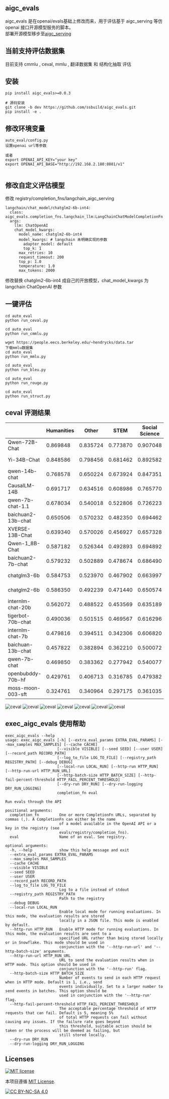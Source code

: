 ## aigc_evals

 aigc_evals 是在openai/evals基础上修改而来，用于评估基于 aigc_serving 等仿openai 接口开源模型服务的脚本。<br />
部署开源模型移步至[aigc_serving](https://github.com/ssbuild/aigc_serving) 


## 当前支持评估数据集
目前支持 cmmlu , ceval,  mmlu , 翻译数据集 和 结构化抽取 评估


## 安装

```commandline
pip install aigc_evals>=0.0.3

# 源码安装
git clone -b dev https://github.com/ssbuild/aigc_evals.git
pip install -e .
```
## 修改环境变量

```commandline
auto_eval/config.py
设置openai url等参数

或者
export OPENAI_API_KEY="your key"
export OPENAI_API_BASE="http://192.168.2.180:8081/v1"


```

## 修改自定义评估模型

修改 registry/completion_fns/langchain_aigc_serving

```text
langchain/chat_model/chatglm2-6b-int4:
  class: aigc_evals.completion_fns.langchain_llm:LangChainChatModelCompletionFn
  args:
    llm: ChatOpenAI
    chat_model_kwargs:
      model_name: chatglm2-6b-int4
      model_kwargs: # langchain 未明确实现的参数
        adapter_model: default
        top_k: 1
      max_retries: 10
      request_timeout: 200
      top_p: 1.0
      temperature: 1.0
      max_tokens: 2000
```

修改替换 chatglm2-6b-int4 成自己的开放模型，chat_model_kwargs 为 langchain ChatOpenAI 参数


## 一键评估
```commandline
cd auto_eval
python run_ceval.py
```

```commandline
cd auto_eval
python run_cmmlu.py
```

```commandline
wget https://people.eecs.berkeley.edu/~hendrycks/data.tar
下载mmlu数据集
cd auto_eval
python run_mmlu.py
```

```commandline
cd auto_eval
python run_bleu.py
```

```commandline
cd auto_eval
python run_rouge.py
```

```commandline
cd auto_eval
python run_struct.py
```

## ceval 评测结果

|                    | Humanities | Other    | STEM     | Social Science | avg      | update     |
|--------------------|------------|----------|----------|----------------|----------|------------|
| Qwen-72B-Chat      | 0.869848   | 0.835724 | 0.773870 | 0.907048       | 0.846623 | 2023-12-02 |
| Yi-34B-Chat        | 0.848586   | 0.798456 | 0.681462 | 0.892582       | 0.805271 | 2023-11-29 |
| qwen-14b-chat      | 0.768578   | 0.650224 | 0.673924 | 0.847351       | 0.735019 | 2023-11-29 |
| CausalLM-14B       | 0.691717   | 0.634516 | 0.608986 | 0.765770       | 0.675247 | 2023-11-29 |
| qwen-7b-chat-1.1   | 0.678034   | 0.540018 | 0.522806 | 0.726223       | 0.616770 | 2023-11-29 |
| baichuan2-13b-chat | 0.650506   | 0.570232 | 0.482350 | 0.694462       | 0.599387 | 2023-11-29 |
| XVERSE-13B-Chat    | 0.639340   | 0.570026 | 0.456927 | 0.657328       | 0.580905 | 2023-11-29 |
| Qwen-1_8B-Chat     | 0.587182   | 0.526344 | 0.492893 | 0.694892       | 0.575328 | 2023-12-02 |
| baichuan2-7b-chat  | 0.579232   | 0.502889 | 0.478674 | 0.686490       | 0.561821 | 2023-11-29 |
| chatglm3-6b        | 0.584753   | 0.523970 | 0.467902 | 0.663997       | 0.560155 | 2023-11-29 |
| chatglm2-6b        | 0.586350   | 0.492239 | 0.471440 | 0.650574       | 0.550151 | 2023-11-29 |
| internlm-chat-20b  | 0.562072   | 0.488522 | 0.453569 | 0.635189       | 0.534838 | 2023-11-29 |
| tigerbot-70b-chat  | 0.490036   | 0.501515 | 0.469567 | 0.616296       | 0.519353 |            |
| internlm-chat-7b   | 0.479816   | 0.394511 | 0.342306 | 0.606820       | 0.455863 | 2023-11-29 |
| baichuan-13b-chat  | 0.457822   | 0.382894 | 0.362210 | 0.500072       | 0.425749 |            |
| qwen-7b-chat       | 0.469850   | 0.383362 | 0.277942 | 0.540077       | 0.417808 |            |
| openbubddy-70b-hf  | 0.429761   | 0.406713 | 0.316785 | 0.479382       | 0.408160 |            |
| moss-moon-003-sft  | 0.324761   | 0.340964 | 0.297175 | 0.361035       | 0.330984 |            |




                   
                 
![ceval](assets/imgs/img_avg_top5.jpg)
![ceval](assets/imgs/img.jpg)
![ceval](assets/imgs/img_avg.jpg)
![ceval](assets/imgs/img_0.jpg)
![ceval](assets/imgs/img_1.jpg)
![ceval](assets/imgs/img_2.jpg)
![ceval](assets/imgs/img_3.jpg)


## exec_aigc_evals 使用帮助

```text
exec_aigc_evals --help
usage: exec_aigc_evals [-h] [--extra_eval_params EXTRA_EVAL_PARAMS] [--max_samples MAX_SAMPLES] [--cache CACHE]
                       [--visible VISIBLE] [--seed SEED] [--user USER] [--record_path RECORD_PATH]
                       [--log_to_file LOG_TO_FILE] [--registry_path REGISTRY_PATH] [--debug DEBUG]
                       [--local-run LOCAL_RUN] [--http-run HTTP_RUN] [--http-run-url HTTP_RUN_URL]
                       [--http-batch-size HTTP_BATCH_SIZE] [--http-fail-percent-threshold HTTP_FAIL_PERCENT_THRESHOLD]
                       [--dry-run DRY_RUN] [--dry-run-logging DRY_RUN_LOGGING]
                       completion_fn eval

Run evals through the API

positional arguments:
  completion_fn         One or more CompletionFn URLs, separated by commas (,). A CompletionFn can either be the name
                        of a model available in the OpenAI API or a key in the registry (see
                        evals/registry/completion_fns).
  eval                  Name of an eval. See registry.

optional arguments:
  -h, --help            show this help message and exit
  --extra_eval_params EXTRA_EVAL_PARAMS
  --max_samples MAX_SAMPLES
  --cache CACHE
  --visible VISIBLE
  --seed SEED
  --user USER
  --record_path RECORD_PATH
  --log_to_file LOG_TO_FILE
                        Log to a file instead of stdout
  --registry_path REGISTRY_PATH
                        Path to the registry
  --debug DEBUG
  --local-run LOCAL_RUN
                        Enable local mode for running evaluations. In this mode, the evaluation results are stored
                        locally in a JSON file. This mode is enabled by default.
  --http-run HTTP_RUN   Enable HTTP mode for running evaluations. In this mode, the evaluation results are sent to a
                        specified URL rather than being stored locally or in Snowflake. This mode should be used in
                        conjunction with the '--http-run-url' and '--http-batch-size' arguments.
  --http-run-url HTTP_RUN_URL
                        URL to send the evaluation results when in HTTP mode. This option should be used in
                        conjunction with the '--http-run' flag.
  --http-batch-size HTTP_BATCH_SIZE
                        Number of events to send in each HTTP request when in HTTP mode. Default is 1, i.e., send
                        events individually. Set to a larger number to send events in batches. This option should be
                        used in conjunction with the '--http-run' flag.
  --http-fail-percent-threshold HTTP_FAIL_PERCENT_THRESHOLD
                        The acceptable percentage threshold of HTTP requests that can fail. Default is 5, meaning 5%
                        of total HTTP requests can fail without causing any issues. If the failure rate goes beyond
                        this threshold, suitable action should be taken or the process will be deemed as failing, but
                        still stored locally.
  --dry-run DRY_RUN
  --dry-run-logging DRY_RUN_LOGGING

```


## Licenses

[![MIT license](https://img.shields.io/badge/License-MIT-blue.svg)](https://lbesson.mit-license.org/)

本项目遵循 [MIT License](https://lbesson.mit-license.org/).

[![CC BY-NC-SA 4.0](https://img.shields.io/badge/License-CC%20BY--NC--SA%204.0-lightgrey.svg)](http://creativecommons.org/licenses/by-nc-sa/4.0/)

